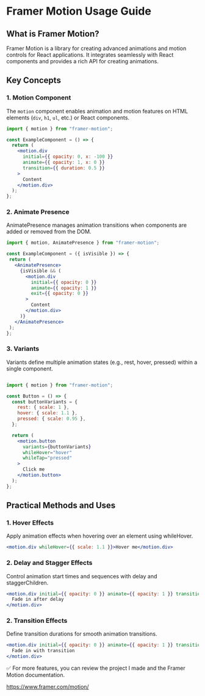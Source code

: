 # Framer Motion Usage Guide

## What is Framer Motion?

Framer Motion is a library for creating advanced animations and motion controls for React applications. It integrates seamlessly with React components and provides a rich API for creating animations.

## Key Concepts

### 1. Motion Component

The `motion` component enables animation and motion features on HTML elements (`div`, `h1`, `ul`, etc.) or React components.

```jsx
import { motion } from "framer-motion";

const ExampleComponent = () => {
  return (
    <motion.div
      initial={{ opacity: 0, x: -100 }}
      animate={{ opacity: 1, x: 0 }}
      transition={{ duration: 0.5 }}
    >
      Content
    </motion.div>
  );
};
```
### 2. Animate Presence
AnimatePresence manages animation transitions when components are added or removed from the DOM.

 ```jsx
import { motion, AnimatePresence } from "framer-motion";

const ExampleComponent = ({ isVisible }) => {
  return (
    <AnimatePresence>
      {isVisible && (
        <motion.div
          initial={{ opacity: 0 }}
          animate={{ opacity: 1 }}
          exit={{ opacity: 0 }}
        >
          Content
        </motion.div>
      )}
    </AnimatePresence>
  );
};
```

### 3. Variants
Variants define multiple animation states (e.g., rest, hover, pressed) within a single component.

```jsx

import { motion } from "framer-motion";

const Button = () => {
  const buttonVariants = {
    rest: { scale: 1 },
    hover: { scale: 1.1 },
    pressed: { scale: 0.95 },
  };

  return (
    <motion.button
      variants={buttonVariants}
      whileHover="hover"
      whileTap="pressed"
    >
      Click me
    </motion.button>
  );
};
```

## Practical Methods and Uses

### 1. Hover Effects
Apply animation effects when hovering over an element using whileHover.

```jsx
<motion.div whileHover={{ scale: 1.1 }}>Hover me</motion.div>
```

### 2. Delay and Stagger Effects
Control animation start times and sequences with delay and staggerChildren.

```jsx
<motion.div initial={{ opacity: 0 }} animate={{ opacity: 1 }} transition={{ delay: 1 }}>
  Fade in after delay
</motion.div>
```

### 2. Transition Effects
Define transition durations for smooth animation transitions.

```jsx
<motion.div initial={{ opacity: 0 }} animate={{ opacity: 1 }} transition={{ duration: 0.5 }}>
  Fade in with transition
</motion.div>
```

✅ For more features, you can review the project I made and the Framer Motion documentation.

https://www.framer.com/motion/


